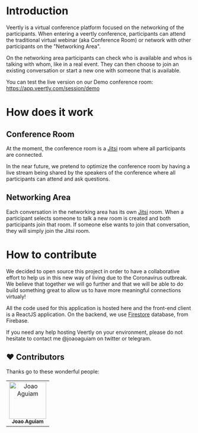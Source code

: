 # Introduction

Veertly is a virtual conference platform focused on the networking of the participants. When entering a veertly conference, participants can attend the traditional virtual webinar (aka Conference Room) or network with other participants on the "Networking Area".

On the networking area participants can check who is available and whos is talking with whom, like in a real event. They can then choose to join an existing conversation or start a new one with someone that is available.

You can test the live version on our Demo conference room: https://app.veertly.com/session/demo

# How does it work

## Conference Room

At the moment, the conference room is a [Jitsi](https://meet.jit.si/) room where all participants are connected.

In the near future, we pretend to optimize the conference room by having a live stream being shared by the speakers of the conference where all participants can attend and ask questions.

## Networking Area

Each conversation in the networking area has its own [Jitsi](https://meet.jit.si/) room. When a participant selects someone to talk a new room is created and both participants join that room. If someone else wants to join that conversation, they will simply join the Jitsi room.

# How to contribute

We decided to open source this project in order to have a collaborative effort to help us in this new way of living due to the Coronavirus outbreak. We believe that together we will go further and that we will be able to do build something great to allow us to have more meaningful connections virtualy!

All the code used for this application is hosted here and the front-end client is a ReactJS application. On the backend, we use [Firestore](https://firebase.google.com/docs/firestore) database, from Firebase.

If you need any help hosting Veertly on your environment, please do not hesitate to contact me @joaoaguiam on twitter or telegram.

## ❤️ Contributors

Thanks go to these wonderful people:

<table>
  <tr>
    <td align="center"><a href="https://github.com/joaoaguiam"><img src="https://avatars1.githubusercontent.com/u/5901730?s=460&u=231e84ee0fdbd62d82e49389803e799b9c524b31&v=4" width="100px;" alt="Joao Aguiam"/><br /><sub><b>Joao Aguiam</b></sub></a><br /></td>
   </tr>
</table>    
